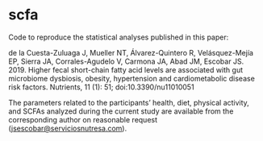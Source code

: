 # scfa
Code to reproduce the statistical analyses published in this paper:

de la Cuesta-Zuluaga J, Mueller NT, Álvarez-Quintero R, Velásquez-Mejía EP, Sierra JA, Corrales-Agudelo V, Carmona JA, Abad JM, Escobar JS. 2019. Higher fecal short-chain fatty acid levels are associated with gut microbiome dysbiosis, obesity, hypertension and cardiometabolic disease risk factors. Nutrients, 11 (1): 51; doi:10.3390/nu11010051

The parameters related to the participants’ health, diet, physical activity, and SCFAs analyzed during the current study are available from the corresponding author on reasonable request (jsescobar@serviciosnutresa.com).
